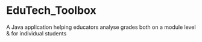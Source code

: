 # EduTech_Toolbox
A Java application helping educators analyse grades both  on a module level &amp; for individual students
